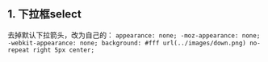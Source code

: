 ## 1. 下拉框select

去掉默认下拉箭头，改为自己的：
`appearance: none; -moz-appearance: none; -webkit-appearance: none; background: #fff url(../images/down.png) no-repeat right 5px center; `

